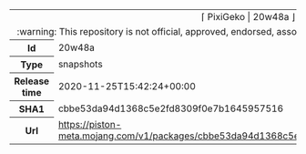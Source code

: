 <html><table>
<tr><td colspan="2" align="center"><img width="0" height="0"><br/>⌈ PixiGeko | 20w48a ⌋<br/><img width="0" height="0"></td></tr>
<tr><td colspan="2" align="center"><img width="0" height="0"><br/>
:warning: This repository is not official, approved, endorsed, associated or connected with Mojang :warning:
<br/><img width="0" height="0"></td></tr>
<tr><th>Id</th><td>20w48a</td></tr>
<tr><th>Type</th><td>snapshots</td></tr>
<tr><th>Release time</th><td>2020-11-25T15:42:24+00:00</td></tr>
<tr><th>SHA1</th><td>cbbe53da94d1368c5e2fd8309f0e7b1645957516</td></tr>
<tr><th>Url</th><td><a href="https://piston-meta.mojang.com/v1/packages/cbbe53da94d1368c5e2fd8309f0e7b1645957516/20w48a.json">https://piston-meta.mojang.com/v1/packages/cbbe53da94d1368c5e2fd8309f0e7b1645957516/20w48a.json</a></td></tr>